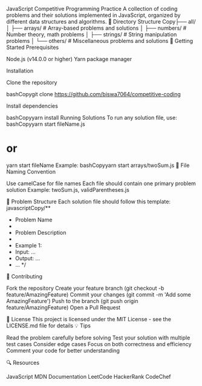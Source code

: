 JavaScript Competitive Programming Practice
A collection of coding problems and their solutions implemented in JavaScript, organized by different data structures and algorithms.
📁 Directory Structure
Copy├── all/
│ ├── arrays/ # Array-based problems and solutions
│ ├── numbers/ # Number theory, math problems
│ ├── strings/ # String manipulation problems
│ └── others/ # Miscellaneous problems and solutions
🚀 Getting Started
Prerequisites

Node.js (v14.0.0 or higher)
Yarn package manager

Installation

Clone the repository

bashCopygit clone https://github.com/biswa7064/competitive-coding

Install dependencies

bashCopyyarn install
Running Solutions
To run any solution file, use:
bashCopyyarn start fileName.js

# or

yarn start fileName
Example:
bashCopyyarn start arrays/twoSum.js
📝 File Naming Convention

Use camelCase for file names
Each file should contain one primary problem solution
Example: twoSum.js, validParentheses.js

🧩 Problem Structure
Each solution file should follow this template:
javascriptCopy/\*\*

- Problem Name
-
- Problem Description
-
- Example 1:
- Input: ...
- Output: ...
- ...
  \*/

🤝 Contributing

Fork the repository
Create your feature branch (git checkout -b feature/AmazingFeature)
Commit your changes (git commit -m 'Add some AmazingFeature')
Push to the branch (git push origin feature/AmazingFeature)
Open a Pull Request

📄 License
This project is licensed under the MIT License - see the LICENSE.md file for details
💡 Tips

Read the problem carefully before solving
Test your solution with multiple test cases
Consider edge cases
Focus on both correctness and efficiency
Comment your code for better understanding

🔍 Resources

JavaScript MDN Documentation
LeetCode
HackerRank
CodeChef
